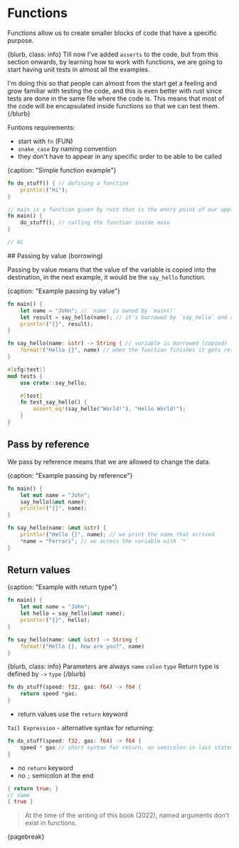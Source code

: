 # Functions

Functions allow us to create smaller blocks of code that have a specific purpose.

{blurb, class: info}
Till now I've added `asserts` to the code, but from this section onwards, by learning how to work with functions, we are going to start having unit tests in almost all the examples.

I'm doing this so that people can almost from the start get a feeling and grow familiar with testing the code, and this is even better with rust since tests are done in the same file where the code is. This means that most of the code will be encapsulated inside functions so that we can test them.
{/blurb}

Funtions requirements:
* start with `fn` (FUN)
* `snake_case` by naming convention
* they don't have to appear in any specific order to be able to be called

{caption: "Simple function example"}
```rust
fn do_stuff() { // defining a function
	println!("Hi");
}

// main is a function given by rust that is the entry point of our application
fn main() {
	do_stuff(); // calling the function inside main
}

// Hi
```

## Passing by value (borrowing)

Passing by value means that the value of the variable is copied into the destination, in the next example, it would be the `say_hello` function.

{caption: "Example passing by value"}
```rust
fn main() {
    let name = "John"; // `name` is owned by `main()`
    let result = say_hello(name); // it's borrowed by `say_hello` and return back
    println!("{}", result);
}

fn say_hello(name: &str) -> String { // variable is borrowed (copied)
    format!("Hello {}", name) // when the function finishes it gets return to the owner `main`
}

#[cfg(test)]
mod tests {
    use crate::say_hello;

    #[test]
    fn test_say_hello() {
        assert_eq!(say_hello("World!"), "Hello World!");
    }
}
```


## Pass by reference

We pass by reference means that we are allowed to change the data.

{caption: "Example passing by reference"}
```rust
fn main() {
	let mut name = "John";
	say_hello(&mut name);
	println!("{}", name);
}

fn say_hello(name: &mut &str) {
	println!("Hello {}", name); // we print the name that arrived
	*name = "Ferrari"; // we access the variable with `*`
}
```

## Return values

{caption: "Example with return type"}
```rust
fn main() {
	let mut name = "John";
	let hello = say_hello(&mut name);
	println!("{}", hello);
}

fn say_hello(name: &mut &str) -> String {
	format!("Hello {}, how are you?", name)
}
```

{blurb, class: info}
Parameters are always `name` `colon` `type` 
Return type is defined by `->` `type` 
{/blurb}


```rust
fn do_stuff(speed: f32, gas: f64) -> f64 {
	return speed *gas;
}
```

- return values use the `return` keyword

`Tail Expression` - alternative syntax for returning: 

```rust
fn do_stuff(speed: f32, gas: f64) -> f64 {
	speed * gas // short syntax for return, no semicolon in last statement
}
```

- no `return` keyword
- no `;` semicolon at the end

```rust
{ return true; }
// same
{ true }
```

> At the time of the writing of this book (2022), named arguments don't exist in functions.


{pagebreak}
